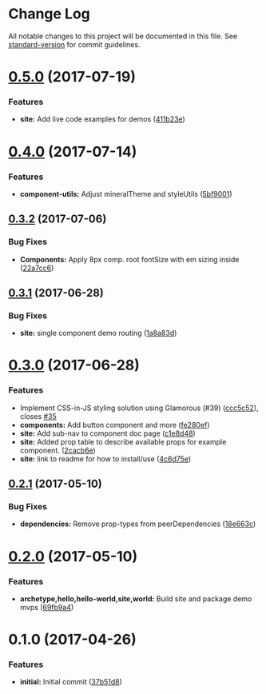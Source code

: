 # Change Log

All notable changes to this project will be documented in this file.
See [standard-version](https://github.com/conventional-changelog/standard-version) for commit guidelines.

<a name="0.5.0"></a>
# [0.5.0](https://github.com/mineral-ui/mineral-ui/compare/@mineral-ui/world@0.4.0...@mineral-ui/world@0.5.0) (2017-07-19)


### Features

* **site:** Add live code examples for demos ([411b23e](https://github.com/mineral-ui/mineral-ui/commit/411b23e))




<a name="0.4.0"></a>
# [0.4.0](https://github.com/mineral-ui/mineral-ui/compare/@mineral-ui/world@0.3.2...@mineral-ui/world@0.4.0) (2017-07-14)


### Features

* **component-utils:** Adjust mineralTheme and styleUtils ([5bf9001](https://github.com/mineral-ui/mineral-ui/commit/5bf9001))




<a name="0.3.2"></a>
## [0.3.2](https://github.com/mineral-ui/mineral-ui/compare/@mineral-ui/world@0.3.1...@mineral-ui/world@0.3.2) (2017-07-06)


### Bug Fixes

* **Components:** Apply 8px comp. root fontSize with em sizing inside ([22a7cc6](https://github.com/mineral-ui/mineral-ui/commit/22a7cc6))




<a name="0.3.1"></a>
## [0.3.1](https://github.com/mineral-ui/mineral-ui/compare/@mineral-ui/world@0.3.0...@mineral-ui/world@0.3.1) (2017-06-28)


### Bug Fixes

* **site:** single component demo routing ([1a8a83d](https://github.com/mineral-ui/mineral-ui/commit/1a8a83d))




<a name="0.3.0"></a>
# [0.3.0](https://github.com/mineral-ui/mineral-ui/compare/@mineral-ui/world@0.2.1...@mineral-ui/world@0.3.0) (2017-06-28)


### Features

* Implement CSS-in-JS styling solution using Glamorous (#39) ([ccc5c52](https://github.com/mineral-ui/mineral-ui/commit/ccc5c52)), closes [#35](https://github.com/mineral-ui/mineral-ui/issues/35)
* **components:** Add button component and more ([fe280ef](https://github.com/mineral-ui/mineral-ui/commit/fe280ef))
* **site:** Add sub-nav to component doc page ([c1e8d48](https://github.com/mineral-ui/mineral-ui/commit/c1e8d48))
* **site:** Added prop table to describe available props for example component. ([2cacb6e](https://github.com/mineral-ui/mineral-ui/commit/2cacb6e))
* **site:** link to readme for how to install/use ([4c6d75e](https://github.com/mineral-ui/mineral-ui/commit/4c6d75e))




<a name="0.2.1"></a>
## [0.2.1](https://github.com/mineral-ui/mineral-ui/compare/@mineral-ui/world@0.2.0...@mineral-ui/world@0.2.1) (2017-05-10)


### Bug Fixes

* **dependencies:** Remove prop-types from peerDependencies ([18e663c](https://github.com/mineral-ui/mineral-ui/commit/18e663c))




<a name="0.2.0"></a>
# [0.2.0](https://github.com/mineral-ui/mineral-ui/compare/@mineral-ui/world@0.1.0...@mineral-ui/world@0.2.0) (2017-05-10)


### Features

* **archetype,hello,hello-world,site,world:** Build site and package demo mvps ([69fb9a4](https://github.com/mineral-ui/mineral-ui/commit/69fb9a4))




<a name="0.1.0"></a>
# 0.1.0 (2017-04-26)


### Features

* **initial:** Initial commit ([37b51d8](https://github.com/mineral-ui/mineral-ui/commit/37b51d8))
